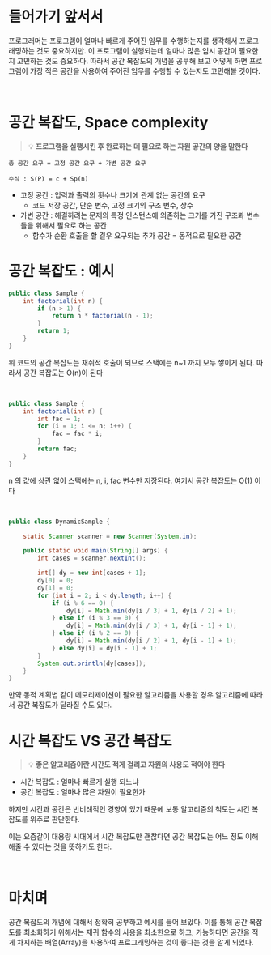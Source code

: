 # 들어가기 앞서서

프로그래머는 프로그램이 얼마나 빠르게 주어진 임무를 수행하는지를 생각해서 프로그래밍하는 것도 중요하지만. 이 프로그램이 실행되는데 얼마나 많은 임시 공간이 필요한지 고민하는 것도 중요하다.
따라서 공간 복잡도의 개념을 공부해 보고 어떻게 하면 프로그램이 가장 적은 공간을 사용하여 주어진 임무를 수행할 수 있는지도 고민해볼 것이다.

<br>

# 공간 복잡도, Space complexity

> 💡 **프로그램을 실행시킨 후 완료하는 데 필요로 하는 자원 곻간의 양을 말한다**

```
총 공간 요구 = 고정 공간 요구 + 가변 공간 요구

수식 : S(P) = c + Sp(n)
```

* 고정 공간 : 입력과 출력의 횟수나 크기에 관계 없는 공간의 요구
    * 코드 저장 공간, 단순 변수, 고정 크기의 구조 변수, 상수
* 가변 공간 : 해결하려는 문제의 특정 인스턴스에 의존하는 크기를 가진 구조롸 변수들을 위해서 필요로 하는 공간
    * 함수가 순환 호출을 할 결우 요구되는 추가 공간 = 동적으로 필요한 공간

# 공간 복잡도 : 예시

```java
public class Sample {
    int factorial(int n) {
        if (n > 1) {
            return n * factorial(n - 1);
        }
        return 1;
    }
}
```

위 코드의 공간 복잡도는 재쉬적 호출이 되므로 스택에는 n~1 까지 모두 쌓이게 된다. 따라서 공간 복잡도는 O(n)이 된다

<br>

```java
public class Sample {
    int factorial(int n) {
        int fac = 1;
        for (i = 1; i <= n; i++) {
            fac = fac * i;
        }
        return fac;
    }
}
```

n 의 값에 상관 없이 스택에는 n, i, fac 변수만 저장된다. 여기서 공간 복잡도는 O(1) 이다

<br>

```java
public class DynamicSample {

    static Scanner scanner = new Scanner(System.in);

    public static void main(String[] args) {
        int cases = scanner.nextInt();

        int[] dy = new int[cases + 1];
        dy[0] = 0;
        dy[1] = 0;
        for (int i = 2; i < dy.length; i++) {
            if (i % 6 == 0) {
                dy[i] = Math.min(dy[i / 3] + 1, dy[i / 2] + 1);
            } else if (i % 3 == 0) {
                dy[i] = Math.min(dy[i / 3] + 1, dy[i - 1] + 1);
            } else if (i % 2 == 0) {
                dy[i] = Math.min(dy[i / 2] + 1, dy[i - 1] + 1);
            } else dy[i] = dy[i - 1] + 1;
        }
        System.out.println(dy[cases]);
    }
}
```
만약 동적 계획법 같이 메모리제이션이 필요한 알고리즘을 사용할 경우 알고리즘에 따라서 공간 복잡도가 달라질 수도 있다.


# 시간 복잡도 VS 공간 복잡도

> 💡 **좋은 알고리즘이란 시간도 적게 걸리고 자원의 사용도 적어야 한다**

* 시간 복잡도 : 얼마나 빠르게 실행 되느냐
* 공간 복잡도 : 얼마나 많은 자원이 필요한가

하지만 시간과 공간은 반비례적인 경향이 있기 때문에 보통 알고리즘의 척도는 시간 복잡도를 위주로 판단한다.

이는 요즘같이 대용량 시대에서 시간 복잡도만 괜찮다면 공간 복잡도는 어느 정도 이해해줄 수 있다는 것을 뜻하기도 한다.


<br>

# 마치며

공간 복잡도의 개념에 대해서 정확히 공부하고 예시를 들어 보았다. 이를 통해 공간 복잡도를 최소화하기 위해서는 재귀 함수의 사용을 최소한으로 하고, 가능하다면 공간을 적게 차지하는 배열(Array)을 사용하여
프로그래밍하는 것이 좋다는 것을 알게 되었다.





